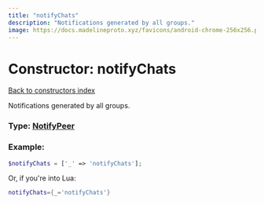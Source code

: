 ```yaml
---
title: "notifyChats"
description: "Notifications generated by all groups."
image: https://docs.madelineproto.xyz/favicons/android-chrome-256x256.png
---
```

# Constructor: notifyChats  
[Back to constructors index](index.md)



Notifications generated by all groups.




### Type: [NotifyPeer](../types/NotifyPeer.md)


### Example:

```php
$notifyChats = ['_' => 'notifyChats'];
```  


Or, if you're into Lua:

```lua
notifyChats={_='notifyChats'}

```


